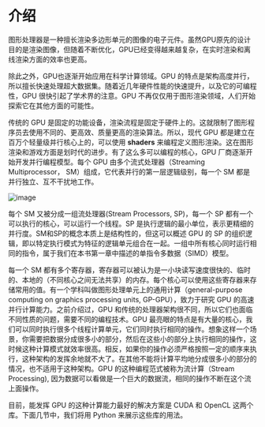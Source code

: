 # 介绍

图形处理器是一种擅长渲染多边形单元的图像的电子元件。虽然GPU原先的设计目的是渲染图像，但随着不断优化，GPU已经变得越来越复杂，在实时渲染和离线渲染方面的效率也更高。

除此之外，GPU也逐渐开始应用在科学计算领域。GPU 的特点是架构高度并行，所以擅长快速处理超大数据集。随着近几年硬件性能的快速提升，以及它的可编程性，GPU 很快引起了学术界的注意。GPU 不再仅仅用于图形渲染领域，人们开始探索它在其他方面的可能性。

传统的 GPU 是固定的功能设备，渲染流程是固定于硬件上的。这就限制了图形程序员去使用不同的、更高效、质量更高的渲染算法。所以，现代 GPU 都是建立在百万个轻量级并行核心上的，可以使用 **shaders** 来编程定义图形渲染。这在图形渲染和游戏方面是划时代的进步。有了这么多可以编程的核心，GPU 厂商逐渐开始开发并行编程模型。每个 GPU 由多个流式处理器（Streaming Multiprocessor， SM）组成，它代表并行的第一层逻辑级别，每一个 SM 都是并行独立、互不干扰地工作。

![image](https://i.loli.net/2021/06/01/YimLaJR6j7HIolC.png)

每个 SM 又被分成一组流处理器(Stream Processors, SP)，每一个 SP 都有一个可以执行的核心，可以运行一个线程。SP 是执行逻辑的最小单位，表示更精细的并行度。SM和SP的概念本质上是结构性的，但这可以概述 GPU 的 SP 的组织逻辑，即以特定执行模式为特征的逻辑单元组合在一起。一组中所有核心同时运行相同的指令，属于我们在本书第一章中描述的单指令多数据（SIMD）模型。

每一个 SM 都有多个寄存器，寄存器可以被认为是一小块读写速度很快的、临时的、本地的（不同核心之间无法共享）的内存。每个核心可以使用这些寄存器来存储常用的值。有一个学科叫做图形处理单元上的通用计算（general-purpose computing on graphics processing units, GP-GPU），致力于研究 GPU 的高速并行计算能力。之前介绍过，GPU 和传统的处理器架构很不同，所以它们也面临不同性质的问题，需要不同的编程技术。GPU 最亮眼的特点是有大量的核心，我们可以同时执行很多个线程计算单元，它们同时执行相同的操作。想象这样一个场景，你需要把数据分成很多小的部分，然后在这些小的部分上执行相同的操作，这时候这种计算模式就效率很高。相反，如果你的操作必须严格按照一定的顺序来执行，这种架构的发挥余地就不大了。在其他不能将计算平均地分成很多小的部分的情况，也不适用于这种架构。GPU 的这种编程范式被称为流计算（Stream Processing), 因为数据可以看做是一个巨大的数据流，相同的操作不断在这个流上面操作。

目前，能发挥 GPU 的这种计算能力最好的解决方案是 CUDA 和 OpenCL 这两个库。下面几节中，我们将用 Python 来展示这些库的用法。
